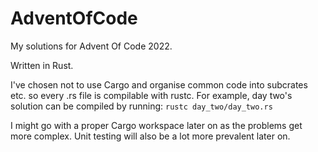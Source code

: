 # AdventOfCode
My solutions for Advent Of Code 2022.

Written in Rust.

I've chosen not to use Cargo and organise common code into subcrates etc. so every .rs file is compilable with rustc.
For example, day two's solution can be compiled by running: `rustc day_two/day_two.rs`

I might go with a proper Cargo workspace later on as the problems get more complex. Unit testing will also be a lot more prevalent later on.

